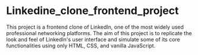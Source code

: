 # Linkedine_clone_frontend_project
This project is a frontend clone of LinkedIn, one of the most widely used professional networking platforms. The aim of this project is to replicate the look and feel of LinkedIn's user interface and simulate some of its core functionalities using only HTML, CSS, and vanilla JavaScript.
